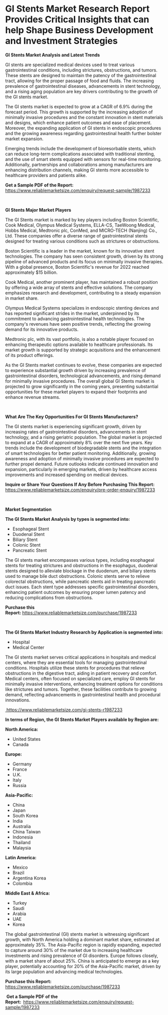 <p><h1>GI Stents Market Research Report Provides Critical Insights that can help Shape Business Development and Investment Strategies</h1></p><p><strong>GI Stents Market Analysis and Latest Trends</strong></p>
<p><p>GI stents are specialized medical devices used to treat various gastrointestinal conditions, including strictures, obstructions, and tumors. These stents are designed to maintain the patency of the gastrointestinal tract, allowing for the proper passage of food and fluids. The increasing prevalence of gastrointestinal diseases, advancements in stent technology, and a rising aging population are key drivers contributing to the growth of the GI stents market.</p><p>The GI stents market is expected to grow at a CAGR of 6.9% during the forecast period. This growth is supported by the increasing adoption of minimally invasive procedures and the constant innovation in stent materials and designs, which enhance patient outcomes and ease of placement. Moreover, the expanding application of GI stents in endoscopic procedures and the growing awareness regarding gastrointestinal health further bolster market expansion. </p><p>Emerging trends include the development of bioresorbable stents, which can reduce long-term complications associated with traditional stenting, and the use of smart stents equipped with sensors for real-time monitoring. Additionally, partnerships and collaborations among manufacturers are enhancing distribution channels, making GI stents more accessible to healthcare providers and patients alike.</p></p>
<p><strong>Get a Sample PDF of the Report:&nbsp;</strong> <a href="https://www.reliablemarketsize.com/enquiry/request-sample/1987233?utm_campaign=1879&utm_medium=2&utm_source=Github&utm_content=ia&utm_term=13042025&utm_id=gi-stents">https://www.reliablemarketsize.com/enquiry/request-sample/1987233</a></p>
<p>&nbsp;</p>
<p><strong>GI Stents Major Market Players</strong></p>
<p><p>The GI Stents market is marked by key players including Boston Scientific, Cook Medical, Olympus Medical Systems, ELLA-CS, TaeWoong Medical, Hobbs Medical, Medtronic plc, ConMed, and MICRO-TECH (Nanjing) Co., Ltd. These companies offer a diverse range of gastrointestinal stents designed for treating various conditions such as strictures or obstructions.</p><p>Boston Scientific is a leader in the market, known for its innovative stent technologies. The company has seen consistent growth, driven by its strong pipeline of advanced products and its focus on minimally invasive therapies. With a global presence, Boston Scientific's revenue for 2022 reached approximately $15 billion.</p><p>Cook Medical, another prominent player, has maintained a robust position by offering a wide array of stents and effective solutions. The company emphasizes research and development, contributing to a steady expansion in market share. </p><p>Olympus Medical Systems specializes in endoscopic stenting devices and has reported significant strides in the market, underpinned by its commitment to advancing gastrointestinal health technologies. The company's revenues have seen positive trends, reflecting the growing demand for its innovative products.</p><p>Medtronic plc, with its vast portfolio, is also a notable player focused on enhancing therapeutic options available to healthcare professionals. Its market growth is supported by strategic acquisitions and the enhancement of its product offerings.</p><p>As the GI Stents market continues to evolve, these companies are expected to experience substantial growth driven by increasing prevalence of gastrointestinal disorders, technological advancements, and rising demand for minimally invasive procedures. The overall global GI Stents market is projected to grow significantly in the coming years, presenting substantial opportunities for these market players to expand their footprints and enhance revenue streams.</p></p>
<p>&nbsp;</p>
<p><strong>What Are The Key Opportunities For GI Stents Manufacturers?</strong></p>
<p><p>The GI stents market is experiencing significant growth, driven by increasing rates of gastrointestinal disorders, advancements in stent technology, and a rising geriatric population. The global market is projected to expand at a CAGR of approximately 8% over the next five years. Key trends include the development of biodegradable stents and the integration of smart technologies for better patient monitoring. Additionally, growing awareness and adoption of minimally invasive procedures are expected to further propel demand. Future outlooks indicate continued innovation and expansion, particularly in emerging markets, driven by healthcare access improvements and increased spending on medical devices.</p></p>
<p><strong>Inquire or Share Your Questions If Any Before Purchasing This Report:</strong> <a href="https://www.reliablemarketsize.com/enquiry/pre-order-enquiry/1987233?utm_campaign=1879&utm_medium=2&utm_source=Github&utm_content=ia&utm_term=13042025&utm_id=gi-stents">https://www.reliablemarketsize.com/enquiry/pre-order-enquiry/1987233</a></p>
<p>&nbsp;</p>
<p><strong>Market Segmentation</strong></p>
<p><strong>The GI Stents Market Analysis by types is segmented into:</strong></p>
<p><ul><li>Esophageal Stent</li><li>Duodenal Stent</li><li>Biliary Stent</li><li>Colonic Stent</li><li>Pancreatic Stent</li></ul></p>
<p><p>The GI stents market encompasses various types, including esophageal stents for treating strictures and obstructions in the esophagus, duodenal stents designed to alleviate blockage in the duodenum, and biliary stents used to manage bile duct obstructions. Colonic stents serve to relieve colorectal obstructions, while pancreatic stents aid in treating pancreatic duct issues. Each stent type addresses specific gastrointestinal disorders, enhancing patient outcomes by ensuring proper lumen patency and reducing complications from obstructions.</p></p>
<p><strong>Purchase this Report:&nbsp;</strong><a href="https://www.reliablemarketsize.com/purchase/1987233?utm_campaign=1879&utm_medium=2&utm_source=Github&utm_content=ia&utm_term=13042025&utm_id=gi-stents">https://www.reliablemarketsize.com/purchase/1987233</a></p>
<p>&nbsp;</p>
<p><strong>The GI Stents Market Industry Research by Application is segmented into:</strong></p>
<p><ul><li>Hospital</li><li>Medical Center</li></ul></p>
<p><p>The GI stents market serves critical applications in hospitals and medical centers, where they are essential tools for managing gastrointestinal conditions. Hospitals utilize these stents for procedures that relieve obstructions in the digestive tract, aiding in patient recovery and comfort. Medical centers, often focused on specialized care, employ GI stents for minimally invasive interventions, enhancing treatment options for conditions like strictures and tumors. Together, these facilities contribute to growing demand, reflecting advancements in gastrointestinal health and procedural innovations.</p></p>
<p><a href="https://www.reliablemarketsize.com/gi-stents-r1987233?utm_campaign=1879&utm_medium=2&utm_source=Github&utm_content=ia&utm_term=13042025&utm_id=gi-stents">&nbsp;https://www.reliablemarketsize.com/gi-stents-r1987233</a></p>
<p><strong>In terms of Region, the GI Stents Market Players available by Region are:</strong></p>
<p>
    <p> <strong> North America: </strong>
        <ul>
            <li>United States</li>
            <li>Canada</li>
        </ul>
        </p> 
    <p> <strong> Europe: </strong>
        <ul>
            <li>Germany</li>
            <li>France</li>
            <li>U.K.</li>
            <li>Italy</li>
            <li>Russia</li>
        </ul>
        </p> 
    <p> <strong> Asia-Pacific: </strong>
        <ul>
            <li>China</li>
            <li>Japan</li>
            <li>South Korea</li>
            <li>India</li>
            <li>Australia</li>
            <li>China Taiwan</li>
            <li>Indonesia</li>
            <li>Thailand</li>
            <li>Malaysia</li>
        </ul>
        </p> 
    <p> <strong> Latin America: </strong>
        <ul>
            <li>Mexico</li>
            <li>Brazil</li>
            <li>Argentina Korea</li>
            <li>Colombia</li>
        </ul>
        </p> 
    <p> <strong> Middle East & Africa: </strong>
        <ul>
            <li>Turkey</li>
            <li>Saudi</li>
            <li>Arabia</li>
            <li>UAE</li>
            <li>Korea</li>
        </ul>
    </p>
    </p>
<p><p>The global gastrointestinal (GI) stents market is witnessing significant growth, with North America holding a dominant market share, estimated at approximately 35%. The Asia-Pacific region is rapidly expanding, expected to capture around 30% of the market due to increasing healthcare investments and rising prevalence of GI disorders. Europe follows closely, with a market share of about 25%. China is anticipated to emerge as a key player, potentially accounting for 20% of the Asia-Pacific market, driven by its large population and advancing medical technologies.</p></p>
<p><strong>Purchase this Report: </strong><a href="https://www.reliablemarketsize.com/purchase/1987233?utm_campaign=1879&utm_medium=2&utm_source=Github&utm_content=ia&utm_term=13042025&utm_id=gi-stents">https://www.reliablemarketsize.com/purchase/1987233</a></p>
<p>&nbsp;<strong>Get a Sample PDF of the Report:&nbsp;&nbsp;</strong><a href="https://www.reliablemarketsize.com/enquiry/request-sample/1987233?utm_campaign=1879&utm_medium=2&utm_source=Github&utm_content=ia&utm_term=13042025&utm_id=gi-stents">https://www.reliablemarketsize.com/enquiry/request-sample/1987233</a></p>
<p><strong></strong></p>
<p><p></p><p></p><p></p></p>